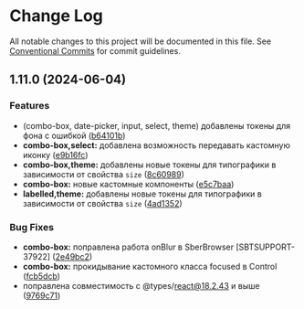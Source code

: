 # Change Log

All notable changes to this project will be documented in this file.
See [Conventional Commits](https://conventionalcommits.org) for commit guidelines.

## 1.11.0 (2024-06-04)


### Features

* (combo-box, date-picker, input, select, theme) добавлены токены для фона с ошибкой ([b64101b](#))
* **combo-box,select:** добавлена возможность передавать кастомную иконку ([e9b16fc](#))
* **combo-box,theme:** добавлены новые токены для типографики в зависимости от свойства `size` ([8c60989](#))
* **combo-box:** новые кастомные компоненты ([e5c7baa](#))
* **labelled,theme:** добавлены новые токены для типографики в зависимости от свойства `size` ([4ad1352](#))


### Bug Fixes

* **combo-box:** поправлена работа onBlur в SberBrowser [SBTSUPPORT-37922] ([2e49bc2](#))
* **combo-box:** прокидывание кастомного класса focused в Control ([fcb5dcb](#))
* поправлена совместимость с @types/react@18.2.43 и выше ([9769c71](#))
